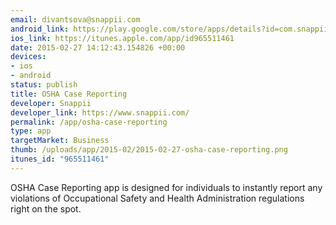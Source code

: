 ```yaml
--- 
email: divantsova@snappii.com
android_link: https://play.google.com/store/apps/details?id=com.snappii_corp.osha_case_reporting
ios_link: https://itunes.apple.com/app/id965511461
date: 2015-02-27 14:12:43.154826 +00:00
devices: 
- ios
- android
status: publish
title: OSHA Case Reporting
developer: Snappii
developer_link: https://www.snappii.com/
permalink: /app/osha-case-reporting
type: app
targetMarket: Business
thumb: /uploads/app/2015-02/2015-02-27-osha-case-reporting.png
itunes_id: "965511461"
---
```


OSHA Case Reporting app is designed for individuals to instantly report any violations of Occupational Safety and Health Administration regulations right on the spot.
